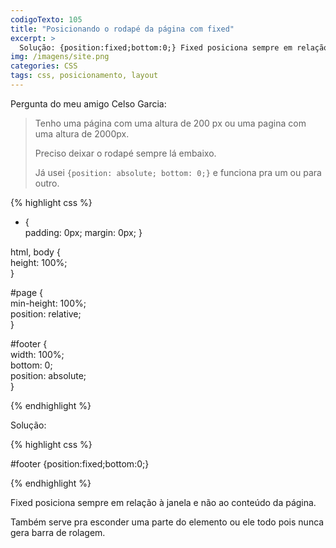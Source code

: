 ```yaml
---
codigoTexto: 105
title: "Posicionando o rodapé da página com fixed"
excerpt: >
  Solução: {position:fixed;bottom:0;} Fixed posiciona sempre em relação à janela e não ao conteúdo da página.
img: /imagens/site.png
categories: CSS
tags: css, posicionamento, layout
---
```


Pergunta do meu amigo Celso Garcia:

> Tenho uma página com uma altura de 200 px ou uma pagina com uma altura de 2000px.
> 
> Preciso deixar o rodapé sempre lá embaixo.
> 
> Já usei `{position: absolute; bottom: 0;}` e funciona pra um ou para outro.


{% highlight css %}

* {  
    padding: 0px;
    margin: 0px;
}  
  
html, body {  
    height: 100%;  
}  
 
#page {  
    min-height: 100%;  
    position: relative;  
}  
  
#footer {  
    width: 100%;  
    bottom: 0;  
    position: absolute;  
}  

{% endhighlight %}


Solução:


{% highlight css %}

#footer {position:fixed;bottom:0;}

{% endhighlight %}


Fixed posiciona sempre em relação à janela e não ao conteúdo da página.

Também serve pra esconder uma parte do elemento ou ele todo pois nunca gera barra de rolagem.